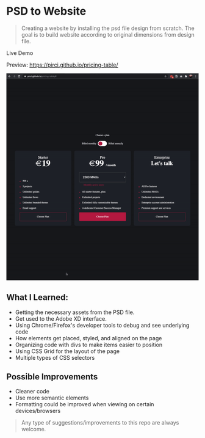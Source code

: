 # PSD to Website
> Creating a website by installing the psd file design from scratch. The goal is to build website according to original dimensions from design file. 


Live Demo

Preview:  https://pirci.github.io/pricing-table/


![Pricing Page UI Design](demo.gif)

## What I Learned:

- Getting the necessary assets from the PSD file.
- Get used to the Adobe XD interface.
- Using Chrome/Firefox's developer tools to debug and see underlying code
- How elements get placed, styled, and aligned on the page
- Organizing code with divs to make items easier to position
- Using CSS Grid for the layout of the page
- Multiple types of CSS selectors


## Possible Improvements

- Cleaner code
- Use more semantic elements
- Formatting could be improved when viewing on certain devices/browsers


> Any type of suggestions/improvements to this repo are always welcome.
